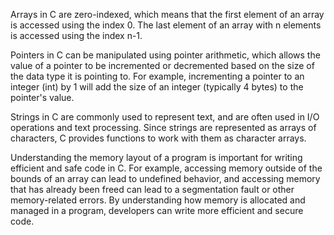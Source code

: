 Arrays in C are zero-indexed, which means that the first element of an array is accessed using the index 0. The last element of an array with n elements is accessed using the index n-1.

Pointers in C can be manipulated using pointer arithmetic, which allows the value of a pointer to be incremented or decremented based on the size of the data type it is pointing to. For example, incrementing a pointer to an integer (int) by 1 will add the size of an integer (typically 4 bytes) to the pointer's value.

Strings in C are commonly used to represent text, and are often used in I/O operations and text processing. Since strings are represented as arrays of characters, C provides functions to work with them as character arrays.

Understanding the memory layout of a program is important for writing efficient and safe code in C. For example, accessing memory outside of the bounds of an array can lead to undefined behavior, and accessing memory that has already been freed can lead to a segmentation fault or other memory-related errors. By understanding how memory is allocated and managed in a program, developers can write more efficient and secure code.
